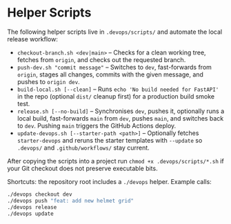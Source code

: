 # Helper Scripts

The following helper scripts live in `.devops/scripts/` and automate the local release workflow:

- `checkout-branch.sh <dev|main>` – Checks for a clean working tree, fetches from `origin`, and checks out the requested branch.
- `push-dev.sh "commit message"` – Switches to `dev`, fast-forwards from `origin`, stages all changes, commits with the given message, and pushes to `origin dev`.
- `build-local.sh [--clean]` – Runs `echo 'No build needed for FastAPI'` in the repo (optional `dist/` cleanup first) for a production build smoke test.
- `release.sh [--no-build]` – Synchronises `dev`, pushes it, optionally runs a local build, fast-forwards `main` from `dev`, pushes `main`, and switches back to `dev`. Pushing `main` triggers the GitHub Actions deploy.
- `update-devops.sh [--starter-path <path>]` – Optionally fetches `starter-devops` and reruns the starter templates with `--update` so `.devops/` and `.github/workflows/` stay current.

After copying the scripts into a project run `chmod +x .devops/scripts/*.sh` if your Git checkout does not preserve executable bits.

Shortcuts: the repository root includes a `./devops` helper. Example calls:

```bash
./devops checkout dev
./devops push "feat: add new helmet grid"
./devops release
./devops update
```
